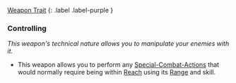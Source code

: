 
[Weapon Trait](Game/Core/Weapon-Traits)
{: .label .label-purple }

### Controlling
*This weapon's technical nature allows you to manipulate your enemies with it.*
* This weapon allows you to perform any [Special-Combat-Actions](Game/Core/Special-Combat-Actions) that would normally require being within [Reach](Game/Core/Movement#Reach) using its [Range](Game/Core/Weapons#Range) and skill.
